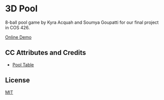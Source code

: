 # 3D Pool

8-ball pool game by Kyra Acquah and Soumya Goupatti for our final project in COS 426.

[Online Demo](https://kyracq.github.io/3d-pool/)


## CC Attributes and Credits
* [Pool Table](https://poly.google.com/view/7GzmqI1M0fC)

## License
[MIT](./LICENSE)
